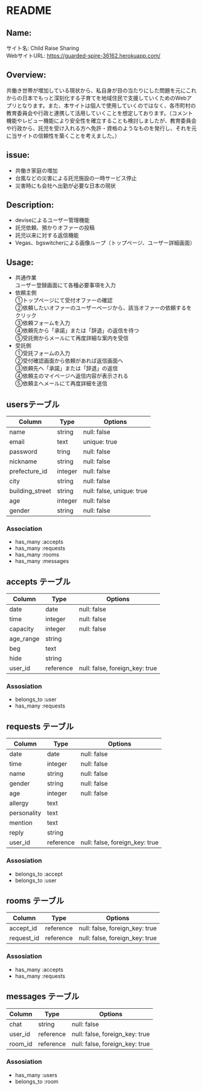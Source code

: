 # README

## Name:
サイト名: Child Raise Sharing  
WebサイトURL: https://guarded-spire-36162.herokuapp.com/

## Overview:
共働き世帯が増加している現状から、私自身が目の当たりにした問題を元にこれからの日本でもっと深刻化する子育てを地域住民で支援していくためのWebアプリとなります。また、本サイトは個人で使用していくのではなく、各市町村の教育委員会や行政と連携して活用していくことを想定しております。（コメント機能やレビュー機能により安全性を確立することも検討しましたが、教育委員会や行政から、託児を受け入れる方へ免許・資格のようなものを発行し、それを元に当サイトの信頼性を築くことを考えました。）

## issue:
- 共働き家庭の増加
- 台風などの災害による託児施設の一時サービス停止
- 災害時にも会社へ出勤が必要な日本の現状

## Description:
- deviseによるユーザー管理機能
- 託児依頼、預かりオファーの投稿
- 託児以来に対する返信機能
- Vegas、bgswitcherによる画像ループ（トップページ、ユーザー詳細画面）

## Usage:
- 共通作業  
ユーザー登録画面にて各種必要事項を入力
- 依頼主側  
①トップページにて受付オファーの確認  
②依頼したいオファーのユーザーページから、該当オファーの依頼するをクリック  
③依頼フォームを入力  
④依頼先から「承諾」または「辞退」の返信を待つ  
⑤受託側からメールにて再度詳細な案内を受信  
- 受託側  
①受託フォームの入力  
②受付確認画面から依頼があれば返信画面へ  
③依頼先へ「承諾」または「辞退」の返信  
④依頼主のマイページへ返信内容が表示される  
⑤依頼主へメールにて再度詳細を送信  

## usersテーブル
|Column|Type|Options|
|------|----|-------|
|name|string|null: false|
|email|text|unique: true|
|password|tring|null: false|
|nickname|string|null: false|
|prefecture_id|integer|null: false|
|city|string|null: false|
|building_street|string|null: false, unique: true|
|age|integer|null: false|
|gender|string|null: false|

### Association
- has_many :accepts
- has_many :requests
- has_many :rooms
- has_many :messages


## accepts テーブル
|Column|Type|Options|
|------|----|-------|
|date|date|null: false|
|time|integer|null: false|
|capacity|integer|null: false|
|age_range|string||
|beg|text||
|hide|string||
|user_id|reference|null: false, foreign_key: true|

### Assosiation
- belongs_to :user
- has_many :requests


## requests テーブル
|Column|Type|Options|
|------|----|-------|
|date|date|null: false|
|time|integer|null: false|
|name|string|null: false|
|gender|string|null: false|
|age|integer|null: false|
|allergy|text||
|personality|text||
|mention|text||
|reply|string||
|user_id|reference|null: false, foreign_key: true|

### Assosiation
- belongs_to :accept
- belongs_to :user


## rooms テーブル
|Column|Type|Options|
|------|----|-------|
|accept_id|reference|null: false, foreign_key: true|
|request_id|reference|null: false, foreign_key: true|

### Assosiation
- has_many :accepts
- has_many :requests


## messages テーブル
|Column|Type|Options|
|------|----|-------|
|chat|string|null: false|
|user_id|reference|null: false, foreign_key: true|
|room_id|reference|null: false, foreign_key: true|

### Assosiation
- has_many :users
- belongs_to :room